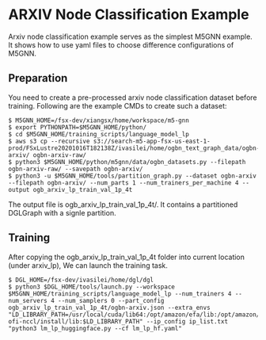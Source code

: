 # ARXIV Node Classification Example
Arxiv node classification example serves as the simplest M5GNN example. It shows how to use yaml files to choose difference configurations of M5GNN.

## Preparation
You need to create a pre-processed arxiv node classification dataset before training. Following are the example CMDs to create such a dataset:

```
$ M5GNN_HOME=/fsx-dev/xiangsx/home/workspace/m5-gnn
$ export PYTHONPATH=$M5GNN_HOME/python/
$ cd $M5GNN_HOME/training_scripts/language_model_lp
$ aws s3 cp --recursive s3://search-m5-app-fsx-us-east-1-prod/FSxLustre20201016T182138Z/ivasilei/home/ogbn_text_graph_data/ogbn-arxiv/ ogbn-arxiv-raw/
$ python3 $M5GNN_HOME/python/m5gnn/data/ogbn_datasets.py --filepath ogbn-arxiv-raw/ --savepath ogbn-arxiv/
$ python3 -u $M5GNN_HOME/tools/partition_graph.py --dataset ogbn-arxiv --filepath ogbn-arxiv/ --num_parts 1 --num_trainers_per_machine 4 --output ogb_arxiv_lp_train_val_1p_4t
```

The output file is ogb_arxiv_lp_train_val_1p_4t/. It contains a partitioned DGLGraph with a signle partition.

## Training
After copying the ogb_arxiv_lp_train_val_1p_4t folder into current location (under arxiv_lp), We can launch the training task.

```
$ DGL_HOME=/fsx-dev/ivasilei/home/dgl/dgl
$ python3 $DGL_HOME/tools/launch.py --workspace $M5GNN_HOME/training_scripts/language_model_lp --num_trainers 4 --num_servers 4 --num_samplers 0 --part_config ogb_arxiv_lp_train_val_1p_4t/ogbn-arxiv.json --extra_envs "LD_LIBRARY_PATH=/usr/local/cuda/lib64:/opt/amazon/efa/lib:/opt/amazon/openmpi/lib:/home/deepspeed/aws-ofi-nccl/install/lib:$LD_LIBRARY_PATH" --ip_config ip_list.txt "python3 lm_lp_huggingface.py --cf lm_lp_hf.yaml"

```
